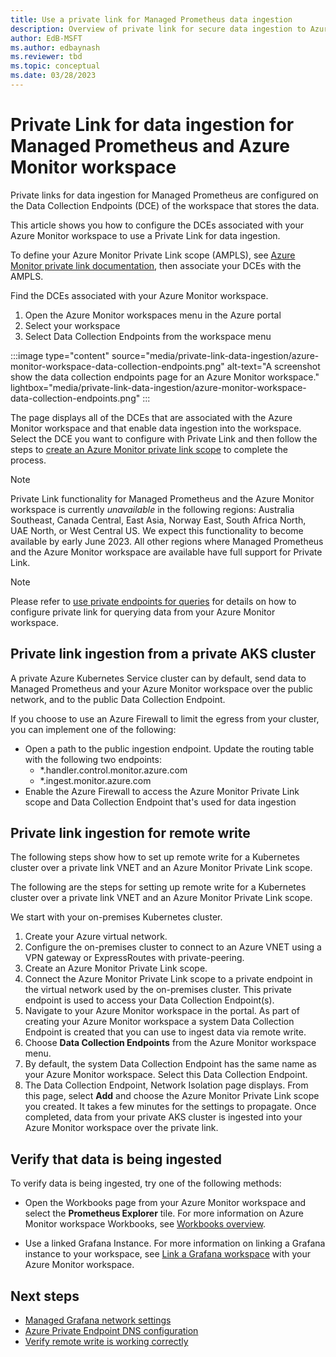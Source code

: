 ```yaml
---
title: Use a private link for Managed Prometheus data ingestion
description: Overview of private link for secure data ingestion to Azure Monitor workspace from virtual networks.
author: EdB-MSFT
ms.author: edbaynash 
ms.reviewer: tbd
ms.topic: conceptual
ms.date: 03/28/2023
---
```


# Private Link for data ingestion for Managed Prometheus and Azure Monitor workspace

Private links for data ingestion for Managed Prometheus are configured on the Data Collection Endpoints (DCE) of the workspace that stores the data.

This article shows you how to configure the DCEs associated with your Azure Monitor workspace to use a Private Link for data ingestion.

To define your Azure Monitor Private Link scope (AMPLS), see [Azure Monitor private link documentation](../logs/private-link-configure.md),  then associate your DCEs with the AMPLS.

Find the DCEs associated with your Azure Monitor workspace.

1. Open the Azure Monitor workspaces menu in the Azure portal
2. Select your workspace
3. Select Data Collection Endpoints from the workspace menu

:::image type="content" source="media/private-link-data-ingestion/azure-monitor-workspace-data-collection-endpoints.png" alt-text="A screenshot show the data collection endpoints page for an Azure Monitor workspace." lightbox="media/private-link-data-ingestion/azure-monitor-workspace-data-collection-endpoints.png" :::

The page displays all of the DCEs that are associated with the Azure Monitor workspace and that enable data ingestion into the workspace. Select the DCE you want to configure with Private Link and then follow the steps to [create an Azure Monitor private link scope](../logs/private-link-configure.md) to complete the process.

> [!NOTE]
> Private Link functionality for Managed Prometheus and the Azure Monitor workspace is currently _unavailable_ in the following regions: Australia Southeast, Canada Central, East Asia, Norway East, South Africa North, UAE North, or West Central US. We expect this functionality to become available by early June 2023. All other regions where Managed Prometheus and the Azure Monitor workspace are available have full support for Private Link. 

> [!NOTE]
> Please refer to [use private endpoints for queries](azure-monitor-workspace-private-endpoint.md) for details on how to configure private link for querying data from your Azure Monitor workspace.

## Private link ingestion from a private AKS cluster

A private Azure Kubernetes Service cluster can by default, send data to Managed Prometheus and your Azure Monitor workspace over the public network, and to the public Data Collection Endpoint.

If you choose to use an Azure Firewall to limit the egress from your cluster, you can implement one of the following:

+ Open a path to the public ingestion endpoint. Update the routing table with the following two endpoints:
  - *.handler.control.monitor.azure.com
  - *.ingest.monitor.azure.com
+ Enable the Azure Firewall to access the Azure Monitor Private Link scope and Data Collection Endpoint that's used for data ingestion

## Private link ingestion for remote write

The following steps show how to set up remote write for a Kubernetes cluster over a private link VNET and an Azure Monitor Private Link scope.

The following are the steps for setting up remote write for a Kubernetes cluster over a private link VNET and an Azure Monitor Private Link scope. 

We start with your on-premises Kubernetes cluster.

1. Create your Azure virtual network.
1. Configure the on-premises cluster to connect to an Azure VNET using a VPN gateway or ExpressRoutes with private-peering.
1. Create an Azure Monitor Private Link scope.
1. Connect the Azure Monitor Private Link scope to a private endpoint in the virtual network used by the on-premises cluster. This private endpoint is used to access your Data Collection Endpoint(s).
1. Navigate to your Azure Monitor workspace in the portal. As part of creating your Azure Monitor workspace a system Data Collection Endpoint is created that you can use to ingest data via remote write.
1. Choose **Data Collection Endpoints** from the Azure Monitor workspace menu. 
1. By default, the system Data Collection Endpoint has the same name as your Azure Monitor workspace. Select this Data Collection Endpoint.
1. The Data Collection Endpoint, Network Isolation page displays. From this page, select **Add** and choose the Azure Monitor Private Link scope you created. It takes a few minutes for the settings to propagate. Once completed, data from your private AKS cluster is ingested into your Azure Monitor workspace over the private link.


## Verify that data is being ingested

To verify data is being ingested, try one of the following methods:

- Open the Workbooks page from your Azure Monitor workspace and select the **Prometheus Explorer** tile.  For more information on Azure Monitor workspace  Workbooks, see [Workbooks overview](./prometheus-workbooks.md).

 -  Use a linked Grafana Instance. For more information on linking a Grafana instance to your workspace, see [Link a Grafana workspace](./azure-monitor-workspace-manage.md?tabs=azure-portal.md#link-a-grafana-workspace) with your Azure Monitor workspace.
 
## Next steps

- [Managed Grafana network settings](https://aka.ms/ags/mpe)
- [Azure Private Endpoint DNS configuration](../../private-link/private-endpoint-dns.md)
- [Verify remote write is working correctly](./prometheus-remote-write.md#verify-remote-write-is-working-correctly)

